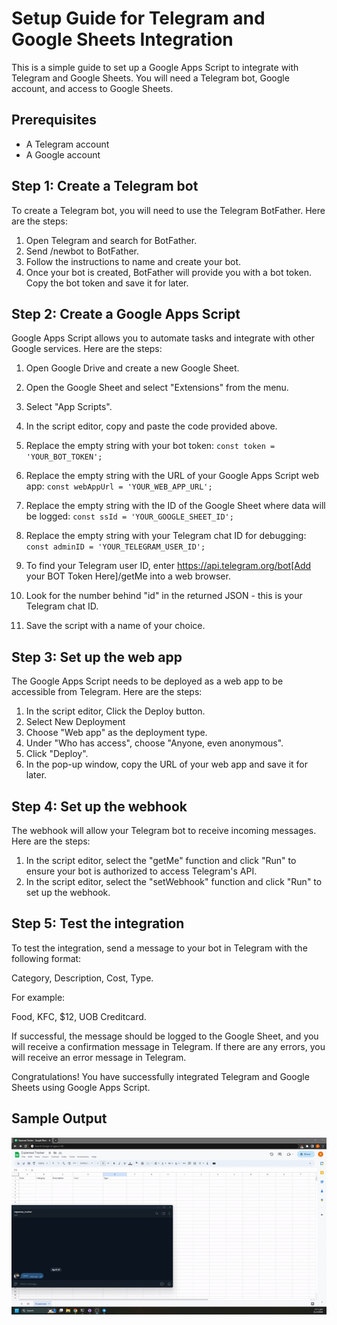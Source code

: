 # Setup Guide for Telegram and Google Sheets Integration
This is a simple guide to set up a Google Apps Script to integrate with Telegram and Google Sheets. You will need a Telegram bot, Google account, and access to Google Sheets.

## Prerequisites
- A Telegram account
- A Google account

## Step 1: Create a Telegram bot
To create a Telegram bot, you will need to use the Telegram BotFather. Here are the steps:

1. Open Telegram and search for BotFather.
2. Send /newbot to BotFather.
3. Follow the instructions to name and create your bot.
4. Once your bot is created, BotFather will provide you with a bot token. Copy the bot token and save it for later.

## Step 2: Create a Google Apps Script
Google Apps Script allows you to automate tasks and integrate with other Google services. Here are the steps:

1. Open Google Drive and create a new Google Sheet.
2. Open the Google Sheet and select "Extensions" from the menu.
3. Select "App Scripts".
4. In the script editor, copy and paste the code provided above.
5. Replace the empty string with your bot token:  `const token = 'YOUR_BOT_TOKEN';`
6. Replace the empty string with the URL of your Google Apps Script web app: `const webAppUrl = 'YOUR_WEB_APP_URL';`
7. Replace the empty string with the ID of the Google Sheet where data will be logged: `const ssId = 'YOUR_GOOGLE_SHEET_ID';`
8. Replace the empty string with your Telegram chat ID for debugging: `const adminID = 'YOUR_TELEGRAM_USER_ID';`
  1. To find your Telegram user ID, enter https://api.telegram.org/bot[Add your BOT Token Here]/getMe into a web browser.
  2. Look for the number behind "id" in the returned JSON - this is your Telegram chat ID.

9. Save the script with a name of your choice.

## Step 3: Set up the web app
The Google Apps Script needs to be deployed as a web app to be accessible from Telegram. Here are the steps:

1. In the script editor, Click the Deploy button.
2. Select  New Deployment
3. Choose "Web app" as the deployment type.
4. Under "Who has access", choose "Anyone, even anonymous".
5. Click "Deploy".
6. In the pop-up window, copy the URL of your web app and save it for later.

## Step 4: Set up the webhook
The webhook will allow your Telegram bot to receive incoming messages. Here are the steps:

1. In the script editor, select the "getMe" function and click "Run" to ensure your bot is authorized to access Telegram's API.
2. In the script editor, select the "setWebhook" function and click "Run" to set up the webhook.

## Step 5: Test the integration
To test the integration, send a message to your bot in Telegram with the following format:

Category, Description, Cost, Type.

For example:

Food, KFC, $12, UOB Creditcard.

If successful, the message should be logged to the Google Sheet, and you will receive a confirmation message in Telegram. If there are any errors, you will receive an error message in Telegram.

Congratulations! You have successfully integrated Telegram and Google Sheets using Google Apps Script.

## Sample Output

![Gif](/assets/result.gif)


